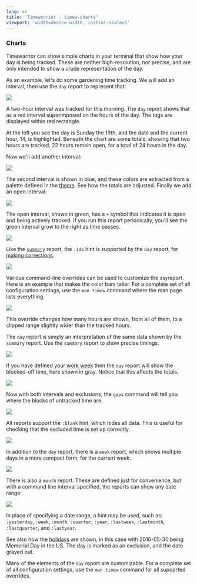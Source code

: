 ```yaml
---
lang: en
title: 'Timewarrior - timew-charts'
viewport: 'width=device-width, initial-scale=1'
---
```


### Charts

Timewarrior can show simple charts in your terminal that show how your day is being tracked.
These are neither high-resolution, nor precise, and are only intended to show a crude representation of the day.

As an example, let\'s do some gardening time tracking.
We will add an interval, then use the `day` report to represent that:

![](/images/day1.png)

A two-hour interval was tracked for this morning.
The `day` report shows that as a red interval superimposed on the hours of the day.
The tags are displayed within red rectangle.

At the left you see the day is Sunday the 19th, and the date and the current hour, 14, is highlighted.
Beneath the chart are some totals, showing that two hours are tracked, 22 hours remain open, for a total of 24 hours in the day.

Now we\'ll add another interval:

![](/images/day2.png)

The second interval is shown in blue, and these colors are extracted from a palette defined in the [theme](/docs/themes.html).
See how the totals are adjusted.
Finally we add an open interval:

![](/images/day3.png)

The open interval, shown in green, has a `+` symbol that indicates it is open and being actively tracked.
If you run this report periodically, you\'ll see the green interval grow to the right as time passes.

![](/images/day4.png)

Like the [`summary`](/docs/summary.html) report, the `:ids` hint is supported by the `day` report, for [making corrections](/docs/corrections.html).

![](/images/day5.png)

Various command-line overrides can be used to customize the `day`report.
Here is an example that makes the color bars taller.
For a complete set of all configuration settings, use the `man timew` command where the man page lists everything.

![](/images/day6.png)

This override changes how many hours are shown, from all of them, to a clipped range slightly wider than the tracked hours.

The `day` report is simply an interpretation of the same data shown by the `summary` report.
Use the `summary` report to show precise timings.

![](/images/day7.png)

If you have defined your [work week](/docs/workweek.html) then the `day` report will show the blocked-off time, here shown in gray.
Notice that this affects the totals.

![](/images/day8.png)

Now with both intervals and exclusions, the `gaps` command will tell you where the blocks of untracked time are.

![](/images/day9.png)

All reports support the `:blank` hint, which hides all data.
This is useful for checking that the excluded time is set up correctly.

![](/images/day10.png)

In addition to the `day` report, there is a `week` report, which shows multiple days in a more compact form, for the current week.

![](/images/day11.png)

There is also a `month` report.
These are defined just for convenience, but with a command line interval specified, the reports can show any date range:

![](/images/day12.png)

In place of specifying a date range, a hint may be used, such as: `:yesterday`, `:week`, `:month`, `:quarter`, `:year`, `:lastweek`, `:lastmonth`, `:lastquarter`, and `:lastyear`.

See also how the [holidays](/docs/holidays.html) are shown, in this case with 2016-05-30 being Memorial Day in the US.
The day is marked as an exclusion, and the date grayed out.

Many of the elements of the `day` report are customizable.
For a complete set of all configuration settings, use the `man timew` command for all supoprted overrides.

